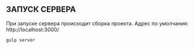ЗАПУСК СЕРВЕРА
------------

При запуске сервера происходит сборка проекта.
Адрес по умолчания: http://localhost:3000/
~~~
gulp server
~~~
